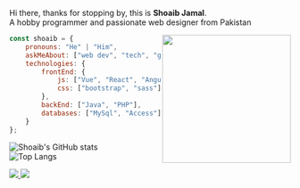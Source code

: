 


Hi there, thanks for stopping by, this is **Shoaib Jamal**.<br>A hobby programmer and passionate web designer from Pakistan

<img align='right' src="https://images-wixmp-ed30a86b8c4ca887773594c2.wixmp.com/f/c2046041-a08f-46bd-85d1-27ffbe7b4585/dbo9hr9-d1c0ac4a-669b-4ff3-b44b-6573079f1867.gif?token=eyJ0eXAiOiJKV1QiLCJhbGciOiJIUzI1NiJ9.eyJzdWIiOiJ1cm46YXBwOjdlMGQxODg5ODIyNjQzNzNhNWYwZDQxNWVhMGQyNmUwIiwiaXNzIjoidXJuOmFwcDo3ZTBkMTg4OTgyMjY0MzczYTVmMGQ0MTVlYTBkMjZlMCIsIm9iaiI6W1t7InBhdGgiOiJcL2ZcL2MyMDQ2MDQxLWEwOGYtNDZiZC04NWQxLTI3ZmZiZTdiNDU4NVwvZGJvOWhyOS1kMWMwYWM0YS02NjliLTRmZjMtYjQ0Yi02NTczMDc5ZjE4NjcuZ2lmIn1dXSwiYXVkIjpbInVybjpzZXJ2aWNlOmZpbGUuZG93bmxvYWQiXX0.owAgL46ZfcMrK0tJ36eAYrhsbo6uST416jtUB-K1SoE" width="230">


```javascript
const shoaib = {
    pronouns: "He" | "Him",
    askMeAbout: ["web dev", "tech", "game dev", "cyber sec."],
    technologies: {
        frontEnd: {
            js: ["Vue", "React", "Angular"],
            css: ["bootstrap", "sass"]
        },
        backEnd: ["Java", "PHP"],
        databases: ["MySql", "Access"],
    }
};
```

![Shoaib's GitHub stats](https://github-readme-stats.vercel.app/api?username=shoaib-jamal&show_icons=true&theme=radical)
<br>
![Top Langs](https://github-readme-stats.vercel.app/api/top-langs/?username=shoaib-jamal&layout=compact&theme=radical)

<a href="https://github.com/shoaib-jamal">
  <img src="https://img.shields.io/github/followers/shoaib-jamal">
</a>
<a href="https://github.com/shoaib-jamal">
   <img src="https://komarev.com/ghpvc/?username=shoaib-jamal">
</a>


